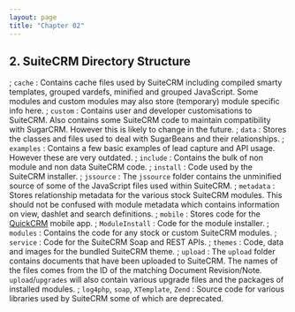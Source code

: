```yaml
---
layout: page
title: "Chapter 02"
---
```

<span id="chap01.xhtml"></span>

<div>

## <span class="section-number">2. </span>SuiteCRM Directory Structure ##

; <code>cache</code>
: Contains cache files used by SuiteCRM including compiled smarty templates, grouped vardefs, minified and grouped JavaScript. Some modules and custom modules may also store (temporary) module specific info here.
; <code>custom</code>
: Contains user and developer customisations to SuiteCRM. Also contains some SuiteCRM code to maintain compatibility with SugarCRM. However this is likely to change in the future.
; <code>data</code>
: Stores the classes and files used to deal with SugarBeans and their relationships.
; <code>examples</code>
: Contains a few basic examples of lead capture and API usage. However these are very outdated.
; <code>include</code>
: Contains the bulk of non module and non data SuiteCRM code.
; <code>install</code>
: Code used by the SuiteCRM installer.
; <code>jssource</code>
: The <code>jssource</code> folder contains the unminified source of some of the JavaScript files used within SuiteCRM.
; <code>metadata</code>
: Stores relationship metadata for the various stock SuiteCRM modules. This should not be confused with module metadata which contains information on view, dashlet and search definitions.
; <code>mobile</code>
: Stores code for the [QuickCRM](http://www.quickcrm.fr) mobile app.
; <code>ModuleInstall</code>
: Code for the module installer.
; <code>modules</code>
: Contains the code for any stock or custom SuiteCRM modules.
; <code>service</code>
: Code for the SuiteCRM Soap and REST APIs.
; <code>themes</code>
: Code, data and images for the bundled SuiteCRM theme.
; <code>upload</code>
: The <code>upload</code> folder contains documents that have been uploaded to SuiteCRM. The names of the files comes from the ID of the matching Document Revision/Note. <code>upload</code>/<code>upgrades</code> will also contain various upgrade files and the packages of installed modules.
;  <code>log4php</code>, <code>soap</code>, <code>XTemplate</code>, <code>Zend</code> 
: Source code for various libraries used by SuiteCRM some of which are deprecated.


</div>
